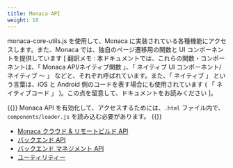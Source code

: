 ```yaml
---
title: Monaca API
weight: 10
---
```


monaca-core-utils.js を使用して、Monaca
に実装されている各種機能にアクセスします。また、Monaca
では、独自のページ遷移用の関数と UI コンポーネントを提供しています [ 翻訳メモ : 本ドキュメントでは、これらの関数・コンポーネントは、「 Monaca API/ネイティブ関数 」、「 ネイティブ UI コンポーネント/ネイティブ ～ 」 などと、それぞれ呼ばれています。また、「 ネイティブ 」 という言葉は、iOS と Android 側のコードを表す場合にも使用されています ( 「 ネイティブコード 」 )。この点を留意して、ドキュメントをお読みください ]。

{{<note>}}
    Monaca API を有効化して、アクセスするためには、<code>.html</code> ファイル内で、 <code>components/loader.js</code> を読み込む必要があります。
{{</note>}}

- [Monaca クラウド & リモートビルド API](monaca_api_guide)
- [バックエンド API](cloud)
- [バックエンド マネジメント API](cloud_management)
- [ユーティリティー](utility)





